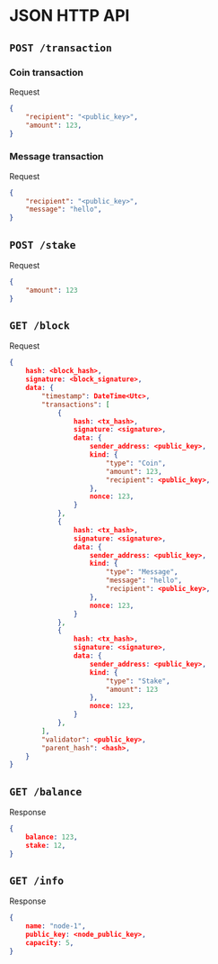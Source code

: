 # JSON HTTP API 


## `POST /transaction`

### Coin transaction

Request

```json
{
    "recipient": "<public_key>",
    "amount": 123,
}
```

### Message transaction

Request

```json
{
    "recipient": "<public_key>",
    "message": "hello",
}
```

## `POST /stake`

Request

```json
{
    "amount": 123
}
```

## `GET /block`

Request

```json
{
    hash: <block_hash>,
    signature: <block_signature>,
    data: {
        "timestamp": DateTime<Utc>,
        "transactions": [
            {
                hash: <tx_hash>,
                signature: <signature>,
                data: {
                    sender_address: <public_key>,
                    kind: {
                        "type": "Coin",
                        "amount": 123,
                        "recipient": <public_key>,
                    },
                    nonce: 123,
                }
            },
            {
                hash: <tx_hash>,
                signature: <signature>,
                data: {
                    sender_address: <public_key>,
                    kind: {
                        "type": "Message",
                        "message": "hello",
                        "recipient": <public_key>,
                    },
                    nonce: 123,
                }
            },
            {
                hash: <tx_hash>,
                signature: <signature>,
                data: {
                    sender_address: <public_key>,
                    kind: {
                        "type": "Stake",
                        "amount": 123
                    },
                    nonce: 123,
                }
            },
        ],
        "validator": <public_key>,
        "parent_hash": <hash>,
    }
}
```

## `GET /balance`

Response

```json
{
    balance: 123,
    stake: 12,
}
```

## `GET /info`

Response

```json
{
    name: "node-1",
    public_key: <node_public_key>,
    capacity: 5,
}
```
